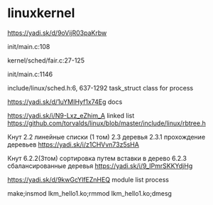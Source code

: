 # linuxkernel

https://yadi.sk/d/9oVijR03paKrbw

init/main.c:108

kernel/sched/fair.c:27-125

init/main.c:1146

include/linux/sched.h:6,   637-1292 task_struct   class for process


https://yadi.sk/d/1uYMIHyf1x74Eg docs

https://yadi.sk/i/N9-Lxz_eZhim_A  linked list
https://github.com/torvalds/linux/blob/master/include/linux/rbtree.h

Кнут 2.2 линейные списки (1 том)
      2.3 деревья       2.3.1 прохождение деревьев
https://yadi.sk/i/z1CHVvn73z5sHA


Кнут 6.2.2(3том)    сортировка путем вставки в дерево
6.2.3 сбалансированные деревья
https://yadi.sk/i/9_IPmrSKKYdjHg



https://yadi.sk/d/9kwGcYlfEZnHEQ  module list process

make;insmod lkm_hello1.ko;rmmod lkm_hello1.ko;dmesg


